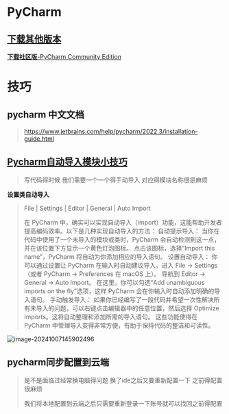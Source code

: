 #  PyCharm

## [下载其他版本](https://www.jetbrains.com.cn/pycharm/download/other.html)

[**下载社区版**-PyCharm Community Edition](https://download.jetbrains.com/python/pycharm-community-2024.2.1.exe?_gl=1*1hxao4u*_gcl_au*MTI3NTIwOTI5LjE3MjYxOTI5OTU.*_ga*MjI3NTQ0MjQwLjE3MjYxOTMwMDA.*_ga_9J976DJZ68*MTcyNjE5Mjk5OS4xLjEuMTcyNjE5MzA1My42LjAuMA..)

# 技巧

## pycharm 中文文档

> https://www.jetbrains.com/help/pycharm/2022.3/installation-guide.html

## [Pycharm自动导入模块小技巧](https://www.jqhtml.com/8948.html)

> 写代码得时候 我们需要一个一个得手动导入 对应得模块名称很是麻烦  
>
> 

**设置类自动导入**

> File | Settings | Editor | General | Auto Import
>
> 在 PyCharm 中，确实可以实现自动导入（import）功能，这能帮助开发者提高编码效率。以下是几种实现自动导入的方法：
> 自动提示导入：
> 当你在代码中使用了一个未导入的模块或类时，PyCharm 会自动检测到这一点，并在该位置下方显示一个黄色灯泡图标。
> 点击该图标，选择“Import this name”，PyCharm 将自动为你添加相应的导入语句。
> 设置自动导入：
> 你可以通过设置让 PyCharm 在输入时自动建议导入。进入 File -> Settings（或者 PyCharm -> Preferences 在 macOS 上）。
> 导航到 Editor -> General -> Auto Import。
> 在这里，你可以勾选“Add unambiguous imports on the fly”选项，这样 PyCharm 会在你输入时自动添加明确的导入语句。
> 手动触发导入：
> 如果你已经编写了一段代码并希望一次性解决所有未导入的问题，可以右键点击编辑器中的任意位置，然后选择 Optimize Imports。这将自动整理和添加所需的导入语句。
> 这些功能使得在 PyCharm 中管理导入变得非常方便，有助于保持代码的整洁和可读性。

![image-20241007145902496](https://gitee.com/yaolliuyang/blogImages/raw/master/blogImages/image-20241007145902496.png)

## pycharm同步配置到云端

> 是不是面临过经常换电脑得问题   换了ide之后又要重新配置一下 之前得配置很麻烦
>
> 我们将本地配置到云端之后只需要重新登录一下账号就可以找回之前得配置